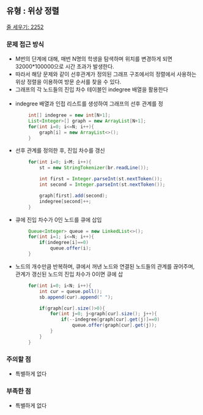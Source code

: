 ## 유형 : 위상 정렬
[줄 세우기: 2252](https://www.acmicpc.net/problem/2252)

### 문제 접근 방식
  - M번의 단계에 대해, 매번 N명의 학생을 탐색하며 위치를 변경하게 되면 32000*100000으로 시간 초과가 발생한다.
  - 따라서 해당 문제와 같이 선후관계가 정의된 그래프 구조에서의 정렬에서 사용하는 위상 정렬을 이용하여 방문 순서를 찾을 수 있다.
  - 그래프의 각 노드들의 진입 차수 테이블인 indegree 배열을 활용한다
<br></br>
  - indegree 배열과 인접 리스트를 생성하여 그래프의 선후 관계를 정
``` Java
        int[] indegree = new int[N+1];
        List<Integer>[] graph = new ArrayList[N+1];
        for(int i=0; i<=N; i++){
            graph[i] = new ArrayList<>();
        }
```

  - 선후 관계를 정의한 후, 진입 차수를 갱신
``` Java
        for(int i=0; i<M; i++){
            st = new StringTokenizer(br.readLine());

            int first = Integer.parseInt(st.nextToken());
            int second = Integer.parseInt(st.nextToken());

            graph[first].add(second);
            indegree[second]++;
        }
```

- 큐에 진입 차수가 0인 노드를 큐에 삽입
``` Java
        Queue<Integer> queue = new LinkedList<>();
        for(int i=1; i<=N; i++){
            if(indegree[i]==0)
                queue.offer(i);
        }
```

- 노드의 개수만큼 반복하며, 큐에서 꺼낸 노드와 연결된 노드들의 관계를 끊어주며, 관계가 갱신된 노드의 진입 차수가 0이면 큐에 삽
``` Java
        for(int i=0; i<N; i++){
            int cur = queue.poll();
            sb.append(cur).append(" ");

            if(graph[cur].size()>0){
                for(int j=0; j<graph[cur].size(); j++){
                    if(--indegree[graph[cur].get(j)]==0)
                        queue.offer(graph[cur].get(j));
                }
            }
        }
```

### 주의할 점
  - 특별하게 없다

### 부족한 점
  - 특별하게 없다

